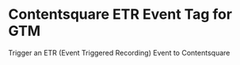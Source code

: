 # Contentsquare ETR Event Tag for GTM
Trigger an ETR (Event Triggered Recording) Event to Contentsquare
